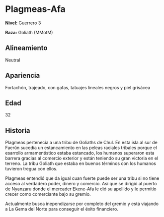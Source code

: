 # Plagmeas-Afa

**Nivel:** Guerrero 3

**Raza:** Goliath (MMotM)

## Alineamiento
Neutral

## Apariencia
Fortachón, trajeado, con gafas, tatuajes lineales negros y piel grisácea

## Edad
32

## Historia
Plagmeas pertenecía a una tribu de Goliaths de Chul. En esta isla al sur de Faerûn sucedía un estancamiento en las peleas raciales tribales porque el esarrollo armamentístico estaba estancado, los humanos superaron esta barrera gracias al comercio exterior y están teniendo su gran victoria en el terreno. La tribu Goliath que estaba en buenos términos con los humanos tuvieron tregua con ellos. 

Plagmeas entendió que da igual cuan fuerte puede ser una tribu si no tiene acceso al verdadero poder, dinero y comercio. Así que se dirigió al puerto de Nyanzaru donde el mercader Ekene-Afa le dió su apellido y le permitío crecer como comerciante bajo su gremio.

Actualmente busca inependizarse por completo del gremio y está viajando a La Gema del Norte para conseguir el éxito financiero. 


